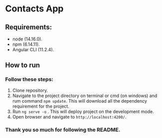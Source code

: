 # Contacts App

## Requirements:
- node (14.16.0).
- npm (6.14.11).
- Angular CLI (11.2.4).

## How to run
### Follow these steps:
1. Clone repository.
2. Navigate to the project directory on terminal or cmd (on windows) and rum command `npm update`. This will download all the dependency requirement for the project.
3. Run `ng serve -o` . This will deploy project on the development mode.
4. Open browser and navigate to `http://localhost:4200/`.


### Thank you so much for following the README.

